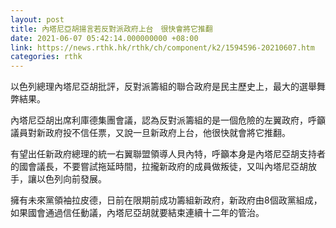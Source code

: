 ```yaml
---
layout: post
title: 內塔尼亞胡揚言若反對派政府上台　很快會將它推翻
date: 2021-06-07 05:42:14.000000000 +08:00
link: https://news.rthk.hk/rthk/ch/component/k2/1594596-20210607.htm
categories: rthk
---
```


以色列總理內塔尼亞胡批評，反對派籌組的聯合政府是民主歷史上，最大的選舉舞弊結果。

內塔尼亞胡出席利庫德集團會議，認為反對派籌組的是一個危險的左翼政府，呼籲議員對新政府投不信任票，又說一旦新政府上台，他很快就會將它推翻。

有望出任新政府總理的統一右翼聯盟領導人貝內特，呼籲本身是內塔尼亞胡支持者的國會議長，不要嘗試拖延時間，拉攏新政府的成員做叛徒，又叫內塔尼亞胡放手，讓以色列向前發展。

擁有未來黨領袖拉皮德，日前在限期前成功籌組新政府，新政府由8個政黨組成，如果國會通過信任動議，內塔尼亞胡就要結束連續十二年的管治。
